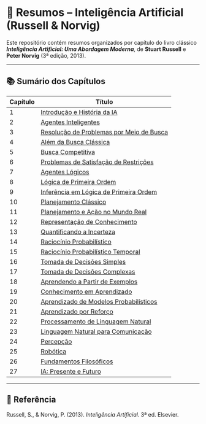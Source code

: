 # 📘 Resumos – Inteligência Artificial (Russell & Norvig)

Este repositório contém resumos organizados por capítulo do livro clássico **_Inteligência Artificial: Uma Abordagem Moderna_**, de **Stuart Russell** e **Peter Norvig** (3ª edição, 2013).

---
## 📚 Sumário dos Capítulos

| Capítulo | Título                                                                 |
|----------|------------------------------------------------------------------------|
| 1        | [Introdução e História da IA](russel_norvig/cap1.md)                                                |
| 2        | [Agentes Inteligentes](./cap2.md)                                       |
| 3        | [Resolução de Problemas por Meio de Busca](./cap3.md)                 |
| 4        | [Além da Busca Clássica](./cap4.md)                                    |
| 5        | [Busca Competitiva](./cap5.md)                                         |
| 6        | [Problemas de Satisfação de Restrições](./cap6.md)                     |
| 7        | [Agentes Lógicos](./cap7.md)                                           |
| 8        | [Lógica de Primeira Ordem](./cap8.md)                                  |
| 9        | [Inferência em Lógica de Primeira Ordem](./cap9.md)                   |
| 10       | [Planejamento Clássico](./cap10.md)                                    |
| 11       | [Planejamento e Ação no Mundo Real](./cap11.md)                       |
| 12       | [Representação de Conhecimento](./cap12.md)                            |
| 13       | [Quantificando a Incerteza](./cap13.md)                                |
| 14       | [Raciocínio Probabilístico](./cap14.md)                                |
| 15       | [Raciocínio Probabilístico Temporal](./cap15.md)                       |
| 16       | [Tomada de Decisões Simples](./cap16.md)                               |
| 17       | [Tomada de Decisões Complexas](./cap17.md)                             |
| 18       | [Aprendendo a Partir de Exemplos](./cap18.md)                          |
| 19       | [Conhecimento em Aprendizado](./cap19.md)                              |
| 20       | [Aprendizado de Modelos Probabilísticos](./cap20.md)                   |
| 21       | [Aprendizado por Reforço](./cap21.md)                                  |
| 22       | [Processamento de Linguagem Natural](./cap22.md)                       |
| 23       | [Linguagem Natural para Comunicação](./cap23.md)                       |
| 24       | [Percepção](./cap24.md)                                                |
| 25       | [Robótica](./cap25.md)                                                 |
| 26       | [Fundamentos Filosóficos](./cap26.md)                                  |
| 27       | [IA: Presente e Futuro](./cap27.md)                                    |

---
## 📖 Referência

Russell, S., & Norvig, P. (2013). *Inteligência Artificial*. 3ª ed. Elsevier.
